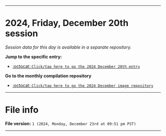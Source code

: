
***

# 2024, Friday, December 20th session

_Session data for this day is available in a separate repository._

**Jump to the specific entry:**

- [:octocat: `Click/tap here to go the 2024 December 20th entry`](https://github.com/seanpm2001/SeansLifeArchive_Images_ModernSmurfsVillage_Y2024_V12/tree/SeansLifeArchive_ModernSmurfsVillage_Y2024_V12_Main-dev/2024/12_December/20/)

**Go to the monthly compilation repository**

- [:octocat: `Click/tap here to go the 2024 December image repository`](https://github.com/seanpm2001/SeansLifeArchive_Images_ModernSmurfsVillage_Y2024_V12/)

***

# File info

**File version:** `1 (2024, Monday, December 23rd at 09:51 pm PST)`

***
